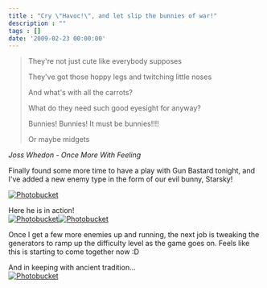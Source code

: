 ```yaml
---
title : "Cry \"Havoc!\", and let slip the bunnies of war!"
description : ""
tags : []
date: '2009-02-23 00:00:00'
---
```


> They're not just cute like everybody supposes
>
> They've got those hoppy legs and twitching little noses
>
> And what's with all the carrots?
>
> What do they need such good eyesight for anyway?
>
> Bunnies! Bunnies! It must be bunnies!!!!
>
> Or maybe midgets

_Joss Whedon - Once More With Feeling_

Finally found some more time to have a play with Gun Bastard tonight, and I've added a new enemy type in the form of our evil bunny, Starsky!<br />

<!--more-->

<a href="http://smg.photobucket.com/albums/v23/kisschick1976/?action=view&amp;current=101_3314.jpg" target="_blank"><img src="http://img.photobucket.com/albums/v23/kisschick1976/th_101_3314.jpg" border="0" alt="Photobucket" /></a>

Here he is in action!<br />
<a href="http://s24.photobucket.com/albums/c12/b33rman/gamedev/gun%20bastard/?action=view&amp;current=screen028.jpg" target="_blank"><img src="http://i24.photobucket.com/albums/c12/b33rman/gamedev/gun%20bastard/th_screen028.jpg" border="0" alt="Photobucket" /></a><a href="http://s24.photobucket.com/albums/c12/b33rman/gamedev/gun%20bastard/?action=view&amp;current=screen031.jpg" target="_blank"><img src="http://i24.photobucket.com/albums/c12/b33rman/gamedev/gun%20bastard/th_screen031.jpg" border="0" alt="Photobucket" /></a>

Once I get a few more enemies up and running, the next job is tweaking the generators to ramp up the difficulty level as the game goes on. Feels like this is starting to come together now :D

And in keeping with ancient tradition...<br />
<a href="http://s24.photobucket.com/albums/c12/b33rman/gamedev/gun%20bastard/?action=view&amp;current=screen045.jpg" target="_blank"><img src="http://i24.photobucket.com/albums/c12/b33rman/gamedev/gun%20bastard/th_screen045.jpg" border="0" alt="Photobucket" /></a>
